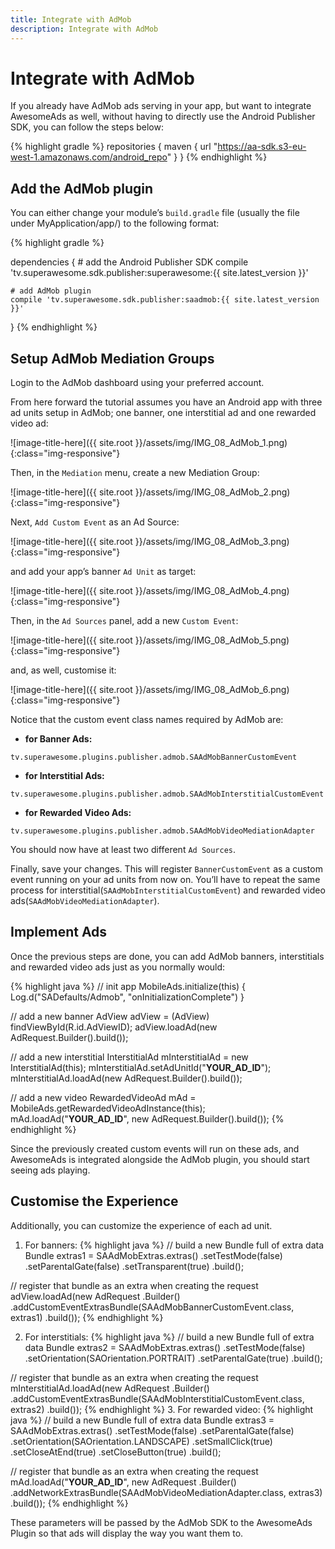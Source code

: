 ```yaml
---
title: Integrate with AdMob
description: Integrate with AdMob
---
```


# Integrate with AdMob

If you already have AdMob ads serving in your app, but want to integrate AwesomeAds as well, without having to directly use the Android Publisher SDK, you can follow the steps below:

{% highlight gradle %}
repositories {
    maven { url "https://aa-sdk.s3-eu-west-1.amazonaws.com/android_repo" }
}
{% endhighlight %}

## Add the AdMob plugin

You can either change your module’s `build.gradle` file (usually the file under MyApplication/app/) to the following format:

{% highlight gradle %}


dependencies {
    # add the Android Publisher SDK
    compile 'tv.superawesome.sdk.publisher:superawesome:{{ site.latest_version }}'

    # add AdMob plugin
    compile 'tv.superawesome.sdk.publisher:saadmob:{{ site.latest_version }}'
}
{% endhighlight %}

## Setup AdMob Mediation Groups

Login to the AdMob dashboard using your preferred account.

From here forward the tutorial assumes you have an Android app with three ad units setup in AdMob; one banner, one interstitial ad and one rewarded video ad:

![image-title-here]({{ site.root }}/assets/img/IMG_08_AdMob_1.png){:class="img-responsive"}

Then, in the `Mediation` menu, create a new Mediation Group:

![image-title-here]({{ site.root }}/assets/img/IMG_08_AdMob_2.png){:class="img-responsive"}

Next, `Add Custom Event` as an Ad Source:

![image-title-here]({{ site.root }}/assets/img/IMG_08_AdMob_3.png){:class="img-responsive"}

and add your app’s banner `Ad Unit` as target:

![image-title-here]({{ site.root }}/assets/img/IMG_08_AdMob_4.png){:class="img-responsive"}

Then, in the `Ad Sources` panel, add a new `Custom Event`:

![image-title-here]({{ site.root }}/assets/img/IMG_08_AdMob_5.png){:class="img-responsive"}

and, as well, customise it:

![image-title-here]({{ site.root }}/assets/img/IMG_08_AdMob_6.png){:class="img-responsive"}

Notice that the custom event class names required by AdMob are:
 - <strong>for Banner Ads:</strong>
 
 `tv.superawesome.plugins.publisher.admob.SAAdMobBannerCustomEvent`
 - <strong>for Interstitial Ads:</strong> 
 
 `tv.superawesome.plugins.publisher.admob.SAAdMobInterstitialCustomEvent`
 - <strong>for Rewarded Video Ads:</strong> 
 
 `tv.superawesome.plugins.publisher.admob.SAAdMobVideoMediationAdapter`

You should now have at least two different `Ad Sources`.

Finally, save your changes. This will register `BannerCustomEvent` as a custom event running on your ad units from now on. You’ll have to repeat the same process for interstitial(`SAAdMobInterstitialCustomEvent`) and rewarded video ads(`SAAdMobVideoMediationAdapter`).

## Implement Ads

Once the previous steps are done, you can add AdMob banners, interstitials and rewarded video ads just as you normally would:

{% highlight java %}
// init app
MobileAds.initialize(this) { Log.d("SADefaults/Admob", "onInitializationComplete") }

// add a new banner
AdView adView = (AdView) findViewById(R.id.AdViewID);
adView.loadAd(new AdRequest.Builder().build());

// add a new interstitial
InterstitialAd mInterstitialAd = new InterstitialAd(this);
mInterstitialAd.setAdUnitId("__YOUR_AD_ID__");
mInterstitialAd.loadAd(new AdRequest.Builder().build());

// add a new video
RewardedVideoAd mAd = MobileAds.getRewardedVideoAdInstance(this);
mAd.loadAd("__YOUR_AD_ID__", new AdRequest.Builder().build());
{% endhighlight %}

Since the previously created custom events will run on these ads, and AwesomeAds is integrated alongside the AdMob plugin, you should start seeing ads playing.

## Customise the Experience

Additionally, you can customize the experience of each ad unit.

 1. For banners:
{% highlight java %}
// build a new Bundle full of extra data
Bundle extras1 = SAAdMobExtras.extras()
    .setTestMode(false)
    .setParentalGate(false)
    .setTransparent(true)
    .build();

// register that bundle as an extra when creating the request
adView.loadAd(new AdRequest
    .Builder()
    .addCustomEventExtrasBundle(SAAdMobBannerCustomEvent.class, extras1)
    .build());
{% endhighlight %}

 2. For interstitials:
{% highlight java %}
// build a new Bundle full of extra data
Bundle extras2 = SAAdMobExtras.extras()
     .setTestMode(false)
     .setOrientation(SAOrientation.PORTRAIT)
     .setParentalGate(true)
     .build();


 // register that bundle as an extra when creating the request
 mInterstitialAd.loadAd(new AdRequest
     .Builder()
     .addCustomEventExtrasBundle(SAAdMobInterstitialCustomEvent.class, extras2)
     .build());
{% endhighlight %}
 3. For rewarded video:
{% highlight java %}
 // build a new Bundle full of extra data
 Bundle extras3 = SAAdMobExtras.extras()
       .setTestMode(false)
       .setParentalGate(false)
       .setOrientation(SAOrientation.LANDSCAPE)
       .setSmallClick(true)
       .setCloseAtEnd(true)
       .setCloseButton(true)
       .build();

 // register that bundle as an extra when creating the request
mAd.loadAd("__YOUR_AD_ID__", new AdRequest
       .Builder()
       .addNetworkExtrasBundle(SAAdMobVideoMediationAdapter.class, extras3)
       .build());
{% endhighlight %}

These parameters will be passed by the AdMob SDK to the AwesomeAds Plugin so that ads will display the way you want them to.